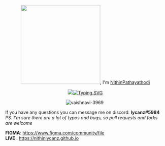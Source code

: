 <div align='center'>
 
<p align="center">
<p><img src= "https://media.giphy.com/media/sRHVFZVZlHsOBwYTFn/giphy.gif" width="250px" height="250px">, I'm <a href = "nithinlycanz.github.io">NithinPathayathodi</a></p>
</p>
<a href="https://git.io/typing-svg"><img src="https://git.io/typing-svg"><img src="https://readme-typing-svg.demolab.com?font=Fira+Code&pause=1000&color=F20F38&random=false&width=435&lines=Nithin+is+a+web+designer+;and+back-end+developer.;He+crafts+responsive+websites;where+technologies+meet+creativity." alt="Typing SVG" /></a>
</div>
<p align='center'>
 <img src="https://github-profile-trophy.vercel.app/?username=vaishnavi-3969&theme=juicyfresh&column=-1&margin-w=15&margin-h=15" alt="vaishnavi-3969" />
<a href = "https://holopin.io/@vaishnavikale"><img src = "https://www.holopin.me/vaishnavikale" alt=""/></a>
</p>



If you have any questions you can message me on discord: **lycanz#5984**  
*PS. I'm sure there are a lot of typos and bugs, so pull requests and forks are welcome*  

**FIGMA**: https://www.figma.com/community/file  
**LIVE** : https://nithinlycanz.github.io
